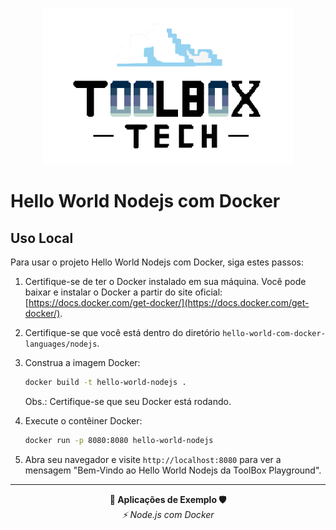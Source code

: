 <p align="center">
  <img src="../../img/tbx.png" alt="Logo Toolbox" width="400"/>
</p>

# Hello World Nodejs com Docker

## Uso Local

Para usar o projeto Hello World Nodejs com Docker, siga estes passos:

1. Certifique-se de ter o Docker instalado em sua máquina. Você pode baixar e instalar o Docker a partir do site oficial: [https://docs.docker.com/get-docker/](https://docs.docker.com/get-docker/).

2. Certifique-se que você está dentro do diretório `hello-world-com-docker-languages/nodejs`.

3. Construa a imagem Docker:
    ```bash
    docker build -t hello-world-nodejs .
    ```
    Obs.: Certifique-se que seu Docker está rodando.

4. Execute o contêiner Docker:
    ```bash
    docker run -p 8080:8080 hello-world-nodejs
    ```

5. Abra seu navegador e visite `http://localhost:8080` para ver a mensagem "Bem-Vindo ao Hello World Nodejs da ToolBox Playground".

---

<p align="center">
  <strong>🚀 Aplicações de Exemplo 🛡️</strong><br>
    <em>⚡ Node.js com Docker</em>
</p>
